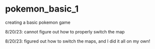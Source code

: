 # pokemon_basic_1

creating a basic pokemon game

8/20/23: cannot figure out how to properly switch the map

8/20/23: figured out how to switch the maps, and I did it all on my own!
